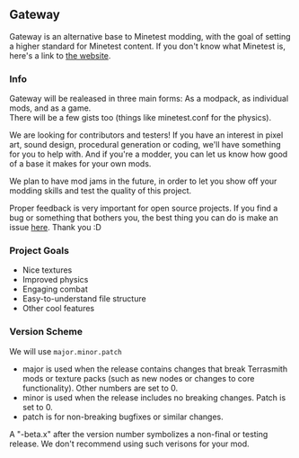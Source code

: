## Gateway

Gateway is an alternative base to Minetest modding, with the goal of setting a higher standard for Minetest content.  If you don't know what Minetest is, here's a link to [the website](https://minetest.net).

### Info
Gateway will be realeased in three main forms:  As a modpack, as individual mods, and as a game.<br/>
There will be a few gists too (things like minetest.conf for the physics).

We are looking for contributors and testers!  If you have an interest in pixel art, sound design, procedural generation or coding, we'll have something for you to help with.  And if you're a modder, you can let us know how good of a base it makes for your own mods.

We plan to have mod jams in the future, in order to let you show off your modding skills and test the quality of this project.

Proper feedback is very important for open source projects.  If you find a bug or something that bothers you, the best thing you can do is make an issue [here](https://github.com/LuciusofLegend/MT-Gateway/issues?q=is%3Aissue+is%3Aopen+sort%3Aupdated-desc).  Thank you :D

### Project Goals

- Nice textures
- Improved physics
- Engaging combat
- Easy-to-understand file structure
- Other cool features

### Version Scheme

We will use `major.minor.patch`

 - major is used when the release contains changes that break Terrasmith mods or texture packs (such as new nodes or changes to core functionality).  Other numbers are set to 0.
 - minor is used when the release includes no breaking changes.  Patch is set to 0.
 - patch is for non-breaking bugfixes or similar changes.
 
 A "-beta.x" after the version number symbolizes a non-final or testing release.  We don't recommend using such verisons for your mod.
